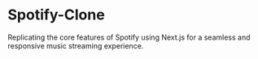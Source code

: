 # Spotify-Clone
Replicating the core features of Spotify using Next.js for a seamless and responsive music streaming experience.
